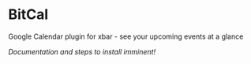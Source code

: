 # BitCal
Google Calendar plugin for xbar - see your upcoming events at a glance

_Documentation and steps to install imminent!_

